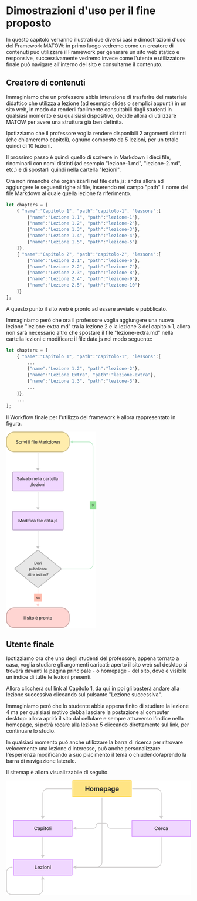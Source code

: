 # Dimostrazioni d'uso per il fine proposto

In questo capitolo verranno illustrati due diversi casi e dimostrazioni d'uso del Framework MATOW: in primo luogo vedremo come un creatore di contenuti può utilizzare il Framework per generare un sito web statico e responsive, successivamente vedremo invece come l'utente e utilizzatore finale può navigare all'interno del sito e consultarne il contenuto.

## Creatore di contenuti

Immaginiamo che un professore abbia intenzione di trasferire del materiale didattico che utilizza a lezione (ad esempio slides o semplici appunti) in un sito web, in modo da renderli facilmente consultabili dagli studenti in qualsiasi momento e su qualsiasi dispositivo, decide allora di utilizzare MATOW per avere una struttura già ben definita.

Ipotizziamo che il professore voglia rendere disponibili 2 argomenti distinti (che chiameremo capitoli), ognuno composto da 5 lezioni, per un totale quindi di 10 lezioni.

Il prossimo passo è quindi quello di scrivere in Markdown i dieci file, rinominarli con nomi distinti (ad esempio "lezione-1.md", "lezione-2.md", etc.) e di spostarli quindi nella cartella "lezioni".

Ora non rimanche che organizzarli nel file data.js: andrà allora ad aggiungere le seguenti righe al file, inserendo nel campo "path" il nome del file Markdown al quale quella lezione fa riferimento.

```js
let chapters = [
    { "name":"Capitolo 1", "path":"capitolo-1", "lessons":[
        {"name":"Lezione 1.1", "path":"lezione-1"},
        {"name":"Lezione 1.2", "path":"lezione-2"},
        {"name":"Lezione 1.3", "path":"lezione-3"},
        {"name":"Lezione 1.4", "path":"lezione-4"},
        {"name":"Lezione 1.5", "path":"lezione-5"}
    ]},
    { "name":"Capitolo 2", "path":"capitolo-2", "lessons":[
        {"name":"Lezione 2.1", "path":"lezione-6"},
        {"name":"Lezione 2.2", "path":"lezione-7"},
        {"name":"Lezione 2.3", "path":"lezione-8"},
        {"name":"Lezione 2.4", "path":"lezione-9"},
        {"name":"Lezione 2.5", "path":"lezione-10"}
    ]}
];
```

A questo punto il sito web è pronto ad essere avviato e pubblicato.

Immaginiamo però che ora il professore voglia aggiungere una nuova lezione "lezione-extra.md" tra la lezione 2 e la lezione 3 del capitolo 1, allora non sarà necessario altro che spostare il file "lezione-extra.md" nella cartella lezioni e modificare il file data.js nel modo seguente:

```js
let chapters = [
    { "name":"Capitolo 1", "path":"capitolo-1", "lessons":[
        ...
        {"name":"Lezione 1.2", "path":"lezione-2"},
        {"name":"Lezione Extra", "path":"lezione-extra"},
        {"name":"Lezione 1.3", "path":"lezione-3"},
        ...
    ]},
    ...
];
```

Il Workflow finale per l'utilizzo del framework è allora rappresentato in figura.

![workflow](../images/workflow.png)

## Utente finale

Ipotizziamo ora che uno degli studenti del professore, appena tornato a casa, voglia studiare gli argomenti caricati: aperto il sito web sul desktop si troverà davanti la pagina principale - o homepage - del sito, dove è visibile un indice di tutte le lezioni presenti.

Allora cliccherà sul link al Capitolo 1, da qui in poi gli basterà andare alla lezione successiva cliccando sul pulsante "Lezione successiva".

Immaginiamo però che lo studente abbia appena finito di studiare la lezione 4 ma per qualsiasi motivo debba lasciare la postazione al computer desktop: allora aprirà il sito dal cellulare e sempre attraverso l'indice nella homepage, si potrà recare alla lezione 5 cliccando direttamente sul link, per continuare lo studio.

In qualsiasi momento può anche utilizzare la barra di ricerca per ritrovare velocemente una lezione d'interesse, può anche personalizzare l'esperienza modificando a suo piacimento il tema o chiudendo/aprendo la barra di navigazione laterale.

Il sitemap è allora visualizzabile di seguito.

![sitemap](../images/usermap.png)
